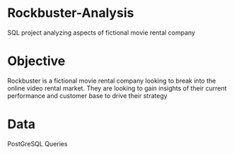 # Rockbuster-Analysis
SQL project analyzing aspects of fictional movie rental company 

# Objective
Rockbuster is a fictional movie rental company looking to break into the online video rental market. They are looking to gain insights of their current performance and customer base to drive their strategy

# Data
PostGreSQL Queries
